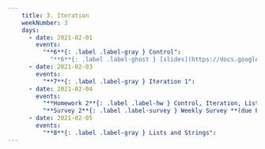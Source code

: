 ```yaml
---
    title: 3. Iteration
    weekNumber: 3
    days:
      - date: 2021-02-01
        events:
          "**6**{: .label .label-gray } Control":
            "**6**{: .label .label-ghost } [slides](https://docs.google.com/presentation/d/144aEr4lKPLkx04xs7RdapTTv5msQZEFHEbDj97oZYGQ/edit?usp=sharing) • [code](https://datahub.berkeley.edu/hub/user-redirect/git-sync?repo=https://github.com/surajrampure/data-94-sp21&subPath=lecture/lec06/lec06.ipynb) • [code HTML](resources/assets/lecture/lec06/lec06.html) • [QC](https://edstem.org/us/courses/3251/lessons/9024/slides/45172) • readings: [CIT 9.1](https://www.inferentialthinking.com/chapters/09/1/Conditional_Statements.html); [SPR 10](https://cs.stanford.edu/people/nick/py/python-if.html), [11](https://cs.stanford.edu/people/nick/py/python-boolean.html)"
      - date: 2021-02-03
        events:
          "**7**{: .label .label-gray } Iteration 1":
      - date: 2021-02-04
        events:
          "**Homework 2**{: .label .label-hw } Control, Iteration, Lists, and Strings **(due Feb. 11)**":
          "**Survey 2**{: .label .label-survey } Weekly Survey **(due Feb. 11)**":
      - date: 2021-02-05
        events:
          "**8**{: .label .label-gray } Lists and Strings":
---
```

